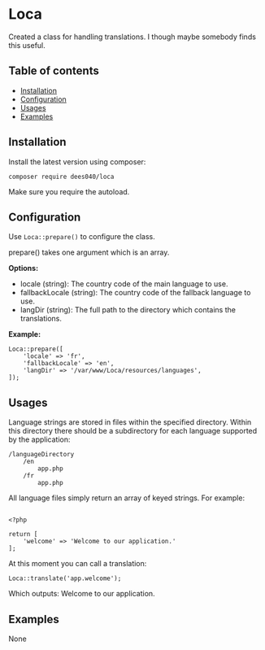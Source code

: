 Loca
====

Created a class for handling translations. I though maybe somebody finds this useful.

Table of contents
-----------------
* [Installation](#installation)
* [Configuration](#configuration)
* [Usages](#usages)
* [Examples](#examples)

Installation
------------

Install the latest version using composer:

```
composer require dees040/loca
```

Make sure you require the autoload.


Configuration
-------------

Use ```Loca::prepare()``` to configure the class.

prepare() takes one argument which is an array.

**Options:**

- locale (string): The country code of the main language to use.
- fallbackLocale (string): The country code of the fallback language to use.
- langDir (string): The full path to the directory which contains the translations.

**Example:**

```
Loca::prepare([
    'locale' => 'fr',
    'fallbackLocale' => 'en',
    'langDir' => '/var/www/Loca/resources/languages',
]);
```

Usages
------

Language strings are stored in files within the specified directory. Within this directory there should be a subdirectory for each language supported by the application:

```
/languageDirectory
    /en
        app.php
    /fr
        app.php
```

All language files simply return an array of keyed strings. For example:

```

<?php

return [
    'welcome' => 'Welcome to our application.'
];

```

At this moment you can call a translation:

```
Loca::translate('app.welcome');
```

Which outputs: Welcome to our application.

Examples
--------

None
